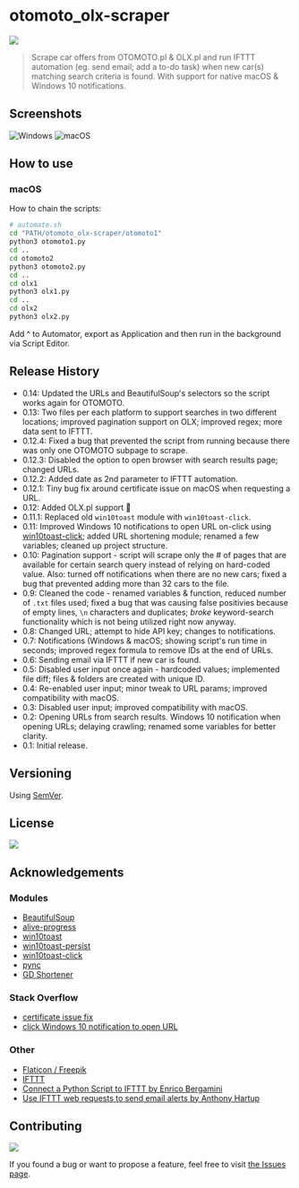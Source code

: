 # otomoto_olx-scraper

![](https://img.shields.io/badge/platform-Windows%20%7C%20macOS-blue)

>Scrape car offers from OTOMOTO․pl & OLX․pl and run IFTTT automation (eg. send email; add a to-do task) when new car(s) matching search criteria is found. With support for native macOS & Windows 10 notifications. 

<!-- Lorem ipsum dolor sit amet, consectetuer adipiscing elit. Aenean commodo ligula eget dolor. Aenean massa. Cumanos sociis natoque penatibus et magnis dis parturient montes, nascetur ridiculus mus. Donec quam felis, ultricies nec, pellentesque eu, pretium quis, sem. Nulla consequat massa quis enim. -->

## Screenshots

![Windows](https://user-images.githubusercontent.com/6877391/111393389-f952f500-86b8-11eb-92d7-096ce4964b48.png)
![macOS](https://user-images.githubusercontent.com/6877391/111393391-f9eb8b80-86b8-11eb-98a3-4e908790656d.png)

## How to use
### macOS 
How to chain the scripts:
```sh
# automate.sh
cd "PATH/otomoto_olx-scraper/otomoto1"
python3 otomoto1.py
cd ..
cd otomoto2
python3 otomoto2.py
cd .. 
cd olx1
python3 olx1.py
cd .. 
cd olx2
python3 olx2.py
```
Add ^ to Automator, export as Application and then run in the background via Script Editor.

<!-- ## Roadmap

- lorem ipsum -->

## Release History

- 0.14: Updated the URLs and BeautifulSoup's selectors so the script works again for OTOMOTO.
- 0.13: Two files per each platform to support searches in two different locations; improved pagination support on OLX; improved regex; more data sent to IFTTT.
- 0.12.4: Fixed a bug that prevented the script from running because there was only one OTOMOTO subpage to scrape.
- 0.12.3: Disabled the option to open browser with search results page; changed URLs.
- 0.12.2: Added date as 2nd parameter to IFTTT automation. 
- 0.12.1: Tiny bug fix around certificate issue on macOS when requesting a URL.
- 0.12: Added OLX․pl support 🎉
- 0.11.1: Replaced old `win10toast` module with `win10toast-click`.
- 0.11: Improved Windows 10 notifications to open URL on-click using [win10toast-click](https://github.com/vardecab/win10toast-click); added URL shortening module; renamed a few variables; cleaned up project structure.
- 0.10: Pagination support - script will scrape only the # of pages that are available for certain search query instead of relying on hard-coded value. Also: turned off notifications when there are no new cars; fixed a bug that prevented adding more than 32 cars to the file.
- 0.9: Cleaned the code - renamed variables & function, reduced number of `.txt` files used; fixed a bug that was causing false positivies because of empty lines, `\n` characters and duplicates; *broke* keyword-search functionality which is not being utilized right now anyway. 
- 0.8: Changed URL; attempt to hide API key; changes to notifications.
- 0.7: Notifications (Windows & macOS; showing script's run time in seconds; improved regex formula to remove IDs at the end of URLs. 
- 0.6: Sending email via IFTTT if new car is found.
- 0.5: Disabled user input once again - hardcoded values; implemented file diff; files & folders are created with unique ID.
- 0.4: Re-enabled user input; minor tweak to URL params; improved compatibility with macOS.
- 0.3: Disabled user input; improved compatibility with macOS.
- 0.2: Opening URLs from search results. Windows 10 notification when opening URLs; delaying crawling; renamed some variables for better clarity.
- 0.1: Initial release.

## Versioning

Using [SemVer](http://semver.org/).

## License

![](https://img.shields.io/github/license/vardecab/otomoto_olx-scraper)
<!-- GNU General Public License v3.0, see [LICENSE.md](https://github.com/vardecab/PROJECT/blob/master/LICENSE). -->

## Acknowledgements

### Modules
- [BeautifulSoup](https://www.crummy.com/software/BeautifulSoup/)
- [alive-progress](https://github.com/rsalmei/alive-progress)
- [win10toast](https://github.com/jithurjacob/Windows-10-Toast-Notifications)
- [win10toast-persist](https://github.com/tnthieding/Windows-10-Toast-Notifications)
- [win10toast-click](https://github.com/vardecab/win10toast-click)
- [pync](https://github.com/SeTeM/pync)
- [GD Shortener](https://github.com/torre76/gd_shortener)
<!-- - [termcolor](https://pypi.org/project/termcolor/) -->

### Stack Overflow
- [certificate issue fix](https://stackoverflow.com/questions/52805115/certificate-verify-failed-unable-to-get-local-issuer-certificate)
- [click Windows 10 notification to open URL](https://stackoverflow.com/questions/63867448/interactive-notification-windows-10-using-python)

### Other
- [Flaticon / Freepik](https://www.flaticon.com/)
- [IFTTT](https://ifttt.com/)
- [Connect a Python Script to IFTTT by Enrico Bergamini](https://medium.com/mai-piu-senza/connect-a-python-script-to-ifttt-8ee0240bb3aa)
- [Use IFTTT web requests to send email alerts by Anthony Hartup](https://anthscomputercave.com/tutorials/ifttt/using_ifttt_web_request_email.html)

## Contributing

![](https://img.shields.io/github/issues/vardecab/otomoto_olx-scraper)

If you found a bug or want to propose a feature, feel free to visit [the Issues page](https://github.com/vardecab/otomoto_olx-scraper/issues).